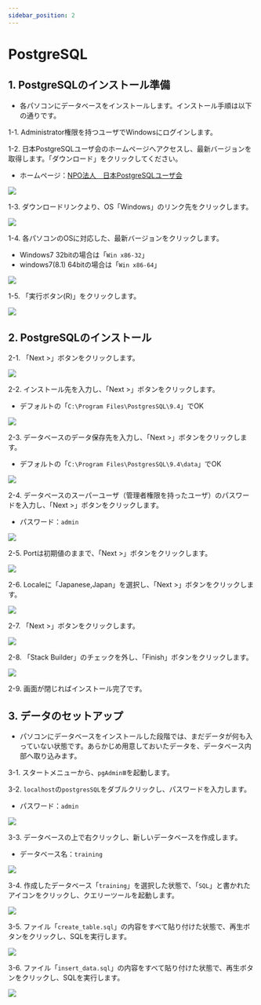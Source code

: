 ```yaml
---
sidebar_position: 2
---
```


# PostgreSQL

## 1. PostgreSQLのインストール準備

* 各パソコンにデータベースをインストールします。インストール手順は以下の通りです。

1-1. Administrator権限を持つユーザでWindowsにログインします。

1-2. 日本PostgreSQLユーザ会のホームページへアクセスし、最新バージョンを取得します。「ダウンロード」をクリックしてください。
  * ホームページ：[NPO法人　日本PostgreSQLユーザ会](http://www.postgresql.jp/)

![](./images/PostgresHome.png)

1-3. ダウンロードリンクより、OS「Windows」のリンク先をクリックします。

![](./images/PostgresLink.png)

1-4. 各パソコンのOSに対応した、最新バージョンをクリックします。
  * Windows7 32bitの場合は「`Win x86-32`」
  * windows7(8.1) 64bitの場合は「`Win x86-64`」

![](./images/PostgresDownload.png)

1-5. 「実行ボタン(R)」をクリックします。

![](./images/PostgresExe.png)

## 2. PostgreSQLのインストール

2-1. 「Next >」ボタンをクリックします。

![](./images/postgresInstall_1.png)

2-2. インストール先を入力し、「Next >」ボタンをクリックします。
  * デフォルトの「`C:\Program Files\PostgresSQL\9.4`」でOK

![](./images/postgresInstall_2.png)

2-3. データベースのデータ保存先を入力し、「Next >」ボタンをクリックします。
  * デフォルトの「`C:\Program Files\PostgresSQL\9.4\data`」でOK

![](./images/postgresInstall_3.png)

2-4. データベースのスーパーユーザ（管理者権限を持ったユーザ）のパスワードを入力し、「Next >」ボタンをクリックします。
  * パスワード：`admin`

![](./images/postgresInstall_4.png)

2-5. Portは初期値のままで、「Next >」ボタンをクリックします。

![](./images/postgresInstall_5.png)

2-6. Localeに「Japanese,Japan」を選択し、「Next >」ボタンをクリックします。

![](./images/postgresInstall_6.png)

2-7. 「Next >」ボタンをクリックします。

![](./images/postgresInstall_7.png)

2-8. 「Stack Builder」のチェックを外し、「Finish」ボタンをクリックします。

![](./images/postgresInstall_8.png)

2-9. 画面が閉じればインストール完了です。


## 3. データのセットアップ

* パソコンにデータベースをインストールした段階では、まだデータが何も入っていない状態です。あらかじめ用意しておいたデータを、データベース内部へ取り込みます。

3-1. スタートメニューから、`pgAdminⅢ`を起動します。

3-2. `localhost`の`postgresSQL`をダブルクリックし、パスワードを入力します。
  * パスワード：`admin`

![](./images/pgAdmin3setup_1.png)

3-3. データベースの上で右クリックし、新しいデータベースを作成します。
  * データベース名：`training`

![](./images/pgAdmin3setup_2.png)

3-4. 作成したデータベース「`training`」を選択した状態で、「`SQL`」と書かれたアイコンをクリックし、クエリーツールを起動します。

![](./images/pgAdmin3setup_3.png)

3-5. ファイル「`create_table.sql`」の内容をすべて貼り付けた状態で、再生ボタンをクリックし、SQLを実行します。

![](./images/pgAdmin3setup_4.png)

3-6. ファイル「`insert_data.sql`」の内容をすべて貼り付けた状態で、再生ボタンをクリックし、SQLを実行します。

![](./images/pgAdmin3setup_5.png)
